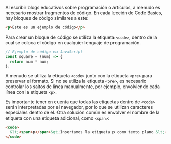 Al escribir blogs educativos sobre programación o artículos, a menudo es necesario mostrar fragmentos de código. En cada lección de Code Basics, hay bloques de código similares a este:

```html
<p>Este es un ejemplo de código</p>
```

Para crear un bloque de código se utiliza la etiqueta `<code>`, dentro de la cual se coloca el código en cualquier lenguaje de programación.

```javascript
// Ejemplo de código en JavaScript
const square = (num) => {
  return num * num;
};
```

A menudo se utiliza la etiqueta `<code>` junto con la etiqueta `<pre>` para preservar el formato. Si no se utiliza la etiqueta `<pre>`, es necesario controlar los saltos de línea manualmente, por ejemplo, envolviendo cada línea con la etiqueta `<p>`.

Es importante tener en cuenta que todas las etiquetas dentro de `<code>` serán interpretadas por el navegador, por lo que se utilizan caracteres especiales dentro de él. Otra solución común es envolver el nombre de la etiqueta con una etiqueta adicional, como `<span>`:

```html
<code>
  &lt;<span>p</span>&gt;Insertamos la etiqueta p como texto plano &lt;<span>/p</span>&gt;
</code>
```
